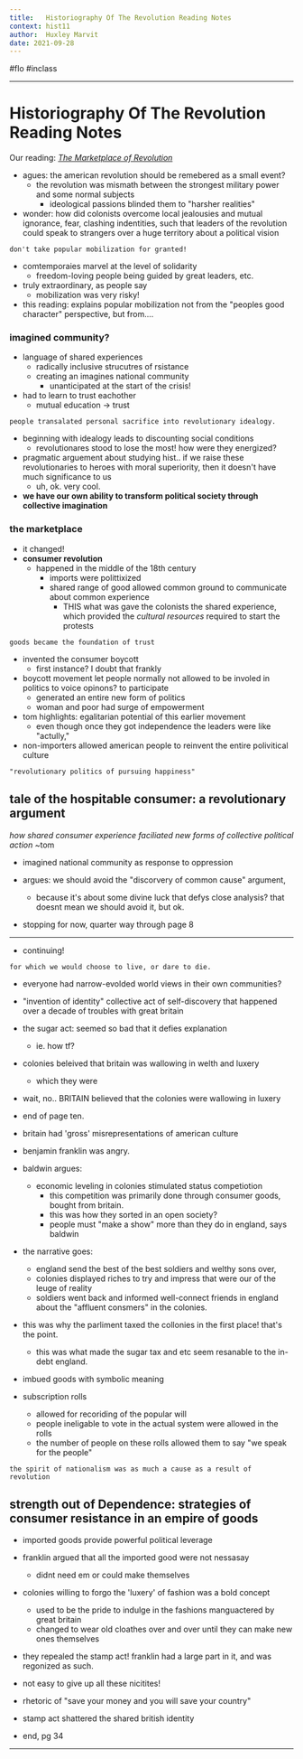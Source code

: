 ```yaml
---
title:   Historiography Of The Revolution Reading Notes
context: hist11
author:  Huxley Marvit
date: 2021-09-28
---
```


#flo  #inclass

***

# Historiography Of The Revolution Reading Notes

Our reading: [_The Marketplace of Revolution_](https://drive.google.com/file/d/1hz2ifFd6SO508MVg4554ML2X193WCX4o/view?usp=sharing)

- agues: the american revolution should be remebered as a small event?
	- the revolution was mismath between the strongest military power and some normal subjects
		- ideological passions blinded them to "harsher realities"
- wonder: how did colonists overcome local jealousies and mutual ignorance, fear, clashing indentities, such that leaders of the revolution could speak to strangers over a huge territory about a political vision

```ad-important
don't take popular mobilization for granted!
```


- comtemporaies marvel at the level of solidarity 
	- freedom-loving people being guided by great leaders, etc.
- truly extraordinary, as people say
	- mobilization was very risky!
- this reading: explains popular mobilization not from the "peoples good character" perspective, but from....


### imagined community?
- language of shared experiences
	- radically inclusive strucutres of rsistance
	- creating an imagines national community
		- unanticipated at the start of the crisis!
- had to learn to trust eachother
	- mutual education -> trust

```ad-qoute
people transalated personal sacrifice into revolutionary idealogy.
```

- beginning with idealogy leads to discounting social conditions
	- revolutionares stood to lose the most! how were they energized?
- pragmatic arguement about studying hist.. if we raise these revolutionaries to heroes with moral superiority, then it doesn't have much significance to us
	- uh, ok. very cool.
- **we have our own ability to transform political society through collective imagination**

### the marketplace

- it changed!
- **consumer revolution**
	- happened in the middle of the 18th century
		- imports were polittixized
		- shared range of good allowed common ground to communicate about common experience
			- THIS what was gave the colonists the shared experience, which provided the *cultural resources* required to start the protests
```ad-qoute
goods became the foundation of trust
```

- invented the consumer boycott
	- first instance? I doubt that frankly
- boycott movement let people normally not allowed to be involed in politics to voice opinons? to participate
	- generated an entire new form of politics
	- woman and poor had surge of empowerment
- tom highlights: egalitarian potential of this earlier movement
	- even though once they got independence the leaders were like "actully,"
- non-importers allowed american people to reinvent the entire polivitical culture
```ad-summary
"revolutionary politics of pursuing happiness"
```


## tale of the hospitable consumer: a revolutionary argument
*how shared consumer experience faciliated new forms of collective political action* ~tom

- imagined national community as response to oppression
- argues: we should avoid the "discorvery of common cause" argument,
	- because it's about some divine luck that defys close analysis? that doesnt mean we should avoid it, but ok.
	
- stopping for now, quarter way through page 8
***
- continuing!

```ad-qoute
for which we would choose to live, or dare to die.
```

- everyone had narrow-evolded world views in their own communities?
- "invention of identity" collective act of self-discovery that happened over a decade of troubles with great britain

- the sugar act: seemed so bad that it defies explanation
	- ie. how tf?
- colonies beleived that britain was wallowing in welth and luxery
	- which they were
- wait, no.. BRITAIN believed that the colonies were wallowing in luxery
- end of page ten.

- britain had 'gross' misrepresentations of american culture
- benjamin franklin was angry.

- baldwin argues:
	- economic leveling in colonies stimulated status competiotion
		- this competition was primarily done through consumer goods, bought from britain.
		- this was how they sorted in an open society?
		- people must "make a show" more than they do in england, says baldwin 
		
- the narrative goes:
	- england send the best of the best soldiers and welthy sons over,
	- colonies displayed riches to try and impress that were our of the leuge of reality
	- soldiers went back and informed well-connect friends in england about the "affluent consmers" in the colonies.
	
- this was why the parliment taxed the collonies in the first place! that's the point.
	- this was what made the sugar tax and etc seem resanable to the in-debt england.
	
- imbued goods with symbolic meaning
- subscription rolls
	- allowed for recoriding of the popular will
	- people ineligable to vote in the actual system were allowed in the rolls
	- the number of people on these rolls allowed them to say "we speak for the people"

```ad-qoute
the spirit of nationalism was as much a cause as a result of revolution
```

## strength out of Dependence: strategies of consumer resistance in an empire of goods


- imported goods provide powerful political leverage 
- franklin argued that all the imported good were not nessasay
	- didnt need em or could make themselves
	
- colonies willing to forgo the 'luxery' of fashion was a bold concept
	- used to be the pride to indulge in the fashions manguactered by great britain
	- changed to wear old cloathes over and over until they can make new ones themselves
- they repealed the stamp act! franklin had a large part in it, and was regonized as such.

- not easy to give up all these nicitites!
- rhetoric of "save your money and you will save your country"

- stamp act shattered the shared british identity
- end, pg 34
***




























